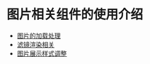 # 图片相关组件的使用介绍

* [图片的加载处理](Flutter/widget/3-imagewidget的使用/网络图片加载.md)
* [滤镜渲染相关](Flutter/widget/3-imagewidget的使用/滤镜渲染相关.md)
* [图片展示样式调整](Flutter/widget/3-imagewidget的使用/图片平铺充满容器.md)